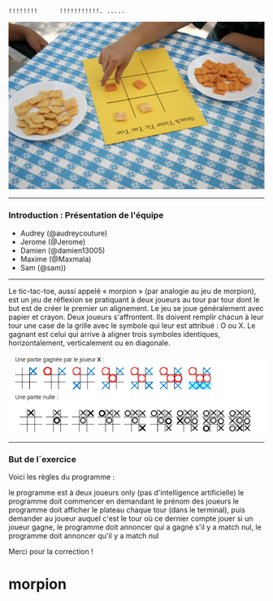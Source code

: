 
																										!!!!!!!!      !!!!!!!!!!!. .....  
![alt tag](centre.jpg)

-------------

### Introduction : Présentation de l'équipe
- Audrey (@audreycouture)
- Jerome (@Jerome)
- Damien (@damien13005)
- Maxime (@Maxmala)
- Sam 	(@sam))

-------------

Le tic-tac-toe, aussi appelé « morpion » (par analogie au jeu de morpion), est un jeu de réflexion se pratiquant à deux joueurs au tour par tour dont le but est de créer le premier un alignement.
Le jeu se joue généralement avec papier et crayon.
Deux joueurs s'affrontent. Ils doivent remplir chacun à leur tour une case de la grille avec le symbole qui leur est attribué : O ou X. 
Le gagnant est celui qui arrive à aligner trois symboles identiques, horizontalement, verticalement ou en diagonale.

![alt tag](regle.png)

------------

### But de l´exercice

Voici les règles du programme :

le programme est à deux joueurs only (pas d'intelligence artificielle)
le programme doit commencer en demandant le prénom des joueurs
le programme doit afficher le plateau chaque tour (dans le terminal), puis demander au joueur auquel c'est le tour où ce dernier compte jouer
si un joueur gagne, le programme doit annoncer qui a gagné
s'il y a match nul, le programme doit annoncer qu'il y a match nul



Merci pour la correction ! 



# morpion
